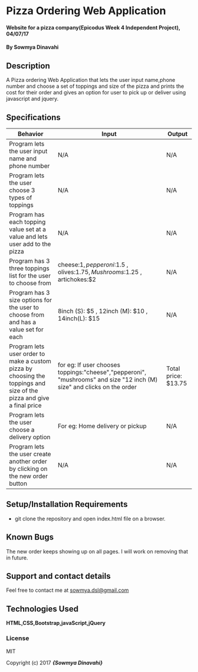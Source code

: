 # Pizza Ordering Web Application

#### Website for a pizza company(Epicodus Week 4 Independent Project), 04/07/17

#### By Sowmya Dinavahi

## Description

A Pizza ordering Web Application that lets the user input name,phone number and choose a set of toppings and size of the pizza and prints the cost for their order and gives an option for user to pick up or deliver using javascript and jquery.

## Specifications


| Behavior | Input | Output |
|----------|-------|--------|
|  Program lets the user input name and phone number        |  N/A     |   N/A     |
|  Program lets the user choose 3 types of toppings        |   N/A    |     N/A  |
|  Program has each topping value set at a value and lets user add to the pizza     |  N/A     |     N/A   |
|  Program has 3 three toppings list for the user to choose from      |  cheese:$1, pepperoni :$1.5 , olives:$1.75 ,Mushrooms:$1.25 , artichokes:$2 | N/A    |
| Program has 3 size options for the user to choose from and has a value set for each    |  8inch (S): $5 , 12inch (M): $10 , 14inch(L): $15 |  N/A |
|  Program lets user order to make a custom pizza by choosing the toppings and size of the pizza and give a final price    |   for eg: If user chooses toppings:"cheese","pepperoni", "mushrooms" and size "12 inch (M) size" and clicks on the order   |  Total price: $13.75    |
| Program lets the user choose a delivery option | For eg: Home delivery or pickup |    N/A |
| Program lets the user create another order by clicking on the new order button | N/A  | N/A |


## Setup/Installation Requirements

* git clone the repository and open index.html file on a browser.

## Known Bugs

The new order keeps showing up on all pages. I will work on removing that in future.

## Support and contact details

Feel free to contact me at sowmya.dsl@gmail.com

## Technologies Used

**HTML,CSS,Bootstrap,javaScript,jQuery**
### License

MIT

Copyright (c) 2017 **_{Sowmya Dinavahi}_**
